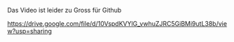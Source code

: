 Das Video ist leider zu Gross für Github

https://drive.google.com/file/d/10VspdKVYlG_vwhuZJRC5GiBMi9utL38b/view?usp=sharing
